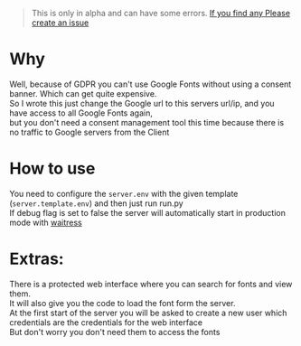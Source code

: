 > This is only in alpha and can have some errors. [If you find any Please create an issue](https://github.com/DerSchinken/FontServer/issues/new)

# Why
Well, because of GDPR you can't use Google Fonts without using a consent banner. Which can get quite expensive.     
So I wrote this just change the Google url to this servers url/ip, and you have access to all Google Fonts again,    
but you don't need a consent management tool this time because there is no traffic to Google servers from the Client

# How to use
You need to configure the `server.env` with the given template (`server.template.env`) and then just run run.py    
If debug flag is set to false the server will automatically start in production mode with [waitress](https://docs.pylonsproject.org/projects/waitress/en/latest/)

# Extras:
There is a protected web interface where you can search for fonts and view them.   
It will also give you the code to load the font form the server.   
At the first start of the server you will be asked to create a new user which credentials are the credentials for the web interface    
But don't worry you don't need them to access the fonts
